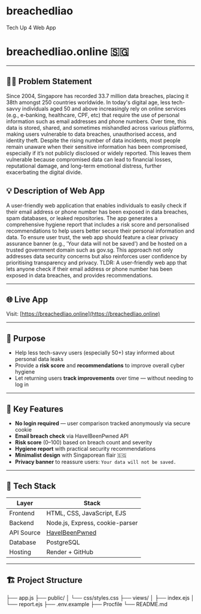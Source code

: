 # breachedliao
Tech Up 4 Web App 
# breachedliao.online 🇸🇬

---

## 🤷‍♂️ Problem Statement
Since 2004, Singapore has recorded 33.7 million data breaches, placing it 38th amongst 250 countries worldwide. In today's digital age, less tech-savvy individuals aged 50 and above increasingly rely on online services (e.g., e-banking, healthcare, CPF, etc) that require the use of personal information such as email addresses and phone numbers. Over time, this data is stored, shared, and sometimes mishandled across various platforms, making users vulnerable to data breaches, unauthorised access, and identity theft. Despite the rising number of data incidents, most people remain unaware when their sensitive information has been compromised, especially if it’s not publicly disclosed or widely reported. This leaves them vulnerable because compromised data can lead to financial losses, reputational damage, and long-term emotional distress, further exacerbating the digital divide.

## 💡 Description of Web App
A user-friendly web application that enables individuals to easily check if their email address or phone number has been exposed in data breaches, spam databases, or leaked repositories. The app generates a comprehensive hygiene report that includes a risk score and personalised recommendations to help users better secure their personal information and data. To ensure user trust, the web app should feature a clear privacy assurance banner (e.g., 'Your data will not be saved') and be hosted on a trusted government domain such as gov.sg. This approach not only addresses data security concerns but also reinforces user confidence by prioritising transparency and privacy.
TLDR: A user-friendly web app that lets anyone check if their email address or phone number has been exposed in data breaches, and provides recommendations.

---

## 🌐 Live App
Visit: [https://breachedliao.online](https://breachedliao.online)

---

## 🎯 Purpose
- Help less tech-savvy users (especially 50+) stay informed about personal data leaks
- Provide a **risk score** and **recommendations** to improve overall cyber hygiene
- Let returning users **track improvements** over time — without needing to log in

---

## 🔐 Key Features
- **No login required** — user comparison tracked anonymously via secure cookie
- **Email breach check** via HaveIBeenPwned API
- **Risk score** (0–100) based on breach count and severity
- **Hygiene report** with practical security recommendations
- **Minimalist design** with Singaporean flair 🇸🇬
- **Privacy banner** to reassure users: `Your data will not be saved.`

---

## 🧰 Tech Stack
| Layer        | Stack                            |
|--------------|----------------------------------|
| Frontend     | HTML, CSS, JavaScript, EJS       |
| Backend      | Node.js, Express, cookie-parser  |
| API Source   | [HaveIBeenPwned](https://haveibeenpwned.com/API/v3) |
| Database     | PostgreSQL                       |
| Hosting      | Render + GitHub                  |

---

## 🏗️ Project Structure
├── app.js
├── public/
│ └── css/styles.css
├── views/
│ ├── index.ejs
│ └── report.ejs
├── .env.example
├── Procfile
└── README.md
